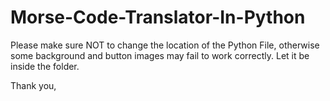 # Morse-Code-Translator-In-Python

Please make sure NOT to change the location of the Python File, otherwise some background and button images may fail to work correctly.
Let it be inside the folder.

Thank you,

